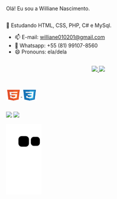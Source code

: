 Olá! Eu sou a Williane Nascimento. 

##

🌱 Estudando HTML, CSS, PHP, C# e MySql.
- 📫 E-mail: williane010201@gmail.com 
- 📱  Whatsapp: +55 (81) 99107-8560
- 😄 Pronouns: ela/dela

##

<div align="center">
  <a href="https://github.com/willianenf">
  <img height="180em" src="https://github-readme-stats.vercel.app/api?username=willianenf&show_icons=true&theme=tokyonight&include_all_commits=true&count_private=true"/>
  <img height="180em" src="https://github-readme-stats.vercel.app/api/top-langs/?username=willianenf&layout=compact&langs_count=7&theme=tokyonight"/>
</div>

##

<div style="display: inline_block"><br>
  <img align="center" alt="Willi-HTML" height="30" width="40" src="https://raw.githubusercontent.com/devicons/devicon/master/icons/html5/html5-original.svg">
  <img align="center" alt="Willi-CSS" height="30" width="40" src="https://raw.githubusercontent.com/devicons/devicon/master/icons/css3/css3-original.svg">
  
 </div>
  
  ##
  
  <div> 
  <a href="https://instagram.com/williane.04" target="_blank"><img src="https://img.shields.io/badge/-Instagram-%23E4405F?style=for-the-badge&logo=instagram&logoColor=white" target="_blank"></a>
  <a href="https://www.linkedin.com/in/williane-nascimento-917153248/" target="_blank"><img src="https://img.shields.io/badge/-LinkedIn-%230077B5?style=for-the-badge&logo=linkedin&logoColor=white" target="_blank"></a> 
  
![snake gif](https://github.com/Willianenf/Willianenf/blob/output/github-contribution-grid-snake.svg)
